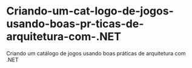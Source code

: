 # Criando-um-cat-logo-de-jogos-usando-boas-pr-ticas-de-arquitetura-com-.NET
Criando um catálogo de jogos usando boas práticas de arquitetura com .NET
